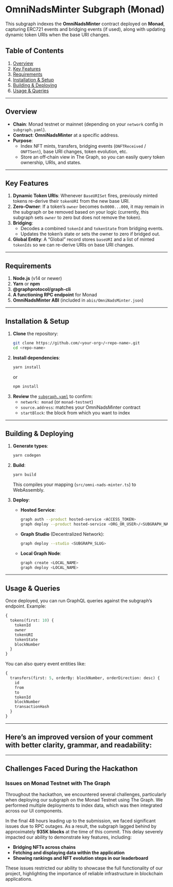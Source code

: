 # OmniNadsMinter Subgraph (Monad)

This subgraph indexes the **OmniNadsMinter** contract deployed on **Monad**, capturing ERC721 events and bridging events (if used), along with updating dynamic token URIs when the base URI changes.

## Table of Contents

1. [Overview](#overview)  
2. [Key Features](#key-features)  
3. [Requirements](#requirements)  
4. [Installation & Setup](#installation--setup)  
5. [Building & Deploying](#building--deploying)  
7. [Usage & Queries](#usage--queries)

---

## Overview

- **Chain**: Monad testnet or mainnet (depending on your `network` config in `subgraph.yaml`).  
- **Contract**: **OmniNadsMinter** at a specific address.  
- **Purpose**:  
  - Index NFT mints, transfers, bridging events (`ONFTReceived` / `ONFTSent`), base URI changes, token evolution, etc.  
  - Store an off‐chain view in The Graph, so you can easily query token ownership, URIs, and states.

---

## Key Features

1. **Dynamic Token URIs**: Whenever `BaseURISet` fires, previously minted tokens re-derive their `tokenURI` from the new base URI.  
2. **Zero-Owner**: If a token’s `owner` becomes `0x0000...000`, it may remain in the subgraph or be removed based on your logic (currently, this subgraph sets `owner` to zero but does not remove the token).  
3. **Bridging**:  
   - Decodes a combined `tokenId` and `tokenState` from bridging events.  
   - Updates the token’s state or sets the owner to zero if bridged out.  
4. **Global Entity**: A “Global” record stores `baseURI` and a list of minted `tokenIds` so we can re-derive URIs on base URI changes.

---

## Requirements

1. **Node.js** (v14 or newer)  
2. **Yarn** or **npm**  
3. **@graphprotocol/graph-cli**  
4. **A functioning RPC endpoint** for Monad  
5. **OmniNadsMinter ABI** (included in `abis/OmniNadsMinter.json`)

---

## Installation & Setup

1. **Clone** the repository:
   ```bash
   git clone https://github.com/<your-org>/<repo-name>.git
   cd <repo-name>
   ```
2. **Install dependencies**:
   ```bash
   yarn install
   ```
   or
   ```bash
   npm install
   ```
3. **Review** the [`subgraph.yaml`](./subgraph.yaml) to confirm:
   - `network: monad` (or `monad-testnet`)  
   - `source.address`: matches your OmniNadsMinter contract  
   - `startBlock`: the block from which you want to index  

---

## Building & Deploying

1. **Generate types**:
   ```bash
   yarn codegen
   ```
2. **Build**:
   ```bash
   yarn build
   ```
   This compiles your mapping (`src/omni-nads-minter.ts`) to WebAssembly.

3. **Deploy**:  
   - **Hosted Service**:
     ```bash
     graph auth --product hosted-service <ACCESS_TOKEN>
     graph deploy --product hosted-service <ORG_OR_USER>/<SUBGRAPH_NAME>
     ```  
   - **Graph Studio** (Decentralized Network):
     ```bash
     graph deploy --studio <SUBGRAPH_SLUG>
     ```  
   - **Local Graph Node**:
     ```bash
     graph create <LOCAL_NAME>
     graph deploy <LOCAL_NAME>
     ```

---

## Usage & Queries

Once deployed, you can run GraphQL queries against the subgraph’s endpoint. Example:

```graphql
{
  tokens(first: 10) {
    tokenId
    owner
    tokenURI
    tokenState
    blockNumber
  }
}
```

You can also query event entities like:

```graphql
{
  transfers(first: 5, orderBy: blockNumber, orderDirection: desc) {
    id
    from
    to
    tokenId
    blockNumber
    transactionHash
  }
}
```

---

## Here’s an improved version of your comment with better clarity, grammar, and readability:

---

## Challenges Faced During the Hackathon  
### Issues on Monad Testnet with The Graph  

Throughout the hackathon, we encountered several challenges, particularly when deploying our subgraph on the Monad Testnet using The Graph. We performed multiple deployments to index data, which was then integrated across our UI components.  

In the final 48 hours leading up to the submission, we faced significant issues due to RPC outages. As a result, the subgraph lagged behind by approximately **935K blocks** at the time of this commit. This delay severely impacted our ability to demonstrate key features, including:  
- **Bridging NFTs across chains**  
- **Fetching and displaying data within the application**  
- **Showing rankings and NFT evolution steps in our leaderboard**  

These issues restricted our ability to showcase the full functionality of our project, highlighting the importance of reliable infrastructure in blockchain applications.  